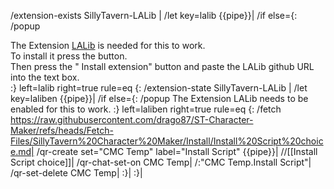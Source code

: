 /extension-exists SillyTavern-LALib | /let key=lalib {{pipe}}|
/if else={: /popup <div>The Extension <a href="https://github.com/LenAnderson/SillyTavern-LALib">LALib</a> is needed for this to work.</div><div>To install it press the <i class="fa-solid fa-cubes"></i> button.</div><div> Then press the "<i class="fa-solid fa-cloud-arrow-down"></i> Install extension" button and paste the LALib github URL into the text box.</div>:} left=lalib right=true rule=eq {:
	/extension-state SillyTavern-LALib | /let key=laliben {{pipe}}|
	/if else={: /popup The Extension LALib needs to be enabled for this to work. :} left=laliben right=true rule=eq {:
		/fetch https://raw.githubusercontent.com/drago87/ST-Character-Maker/refs/heads/Fetch-Files/SillyTavern%20Character%20Maker/Install/Install%20Script%20choice.md|
		/qr-create set="CMC Temp" label="Install Script" {{pipe}}|
		//[[Install Script choice]]|
		/qr-chat-set-on CMC Temp|
		/:"CMC Temp.Install Script"|
		/qr-set-delete CMC Temp|
	  :}|
:}|